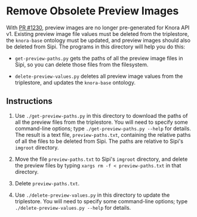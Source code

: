 # Remove Obsolete Preview Images

With [PR #1230](https://github.com/dhlab-basel/Knora/pull/1230), preview images
are no longer pre-generated for Knora API v1. Existing preview image file values
must be deleted from the triplestore, the `knora-base` ontology must be updated,
and preview images should also be deleted from Sipi. The programs in this
directory will help you do this:

* `get-preview-paths.py` gets the paths of all the preview image files in Sipi,
  so you can delete those files from the filesystem.
  
* `delete-preview-values.py` deletes all preview image values from the
  triplestore, and updates the `knora-base` ontology.

## Instructions

1. Use `./get-preview-paths.py` in this directory to download the paths of all
   the preview files from the triplestore. You will need to specify some
   command-line options; type `./get-preview-paths.py --help` for details. The
   result is a text file, `preview-paths.txt`, containing the relative paths of all
   the files to be deleted from Sipi. The paths are relative to Sipi's `imgroot`
   directory.
   
2. Move the file `preview-paths.txt` to Sipi's `imgroot` directory, and delete
   the preview files by typing `xargs rm -f < preview-paths.txt` in that directory.

3. Delete `preview-paths.txt`.

4. Use `./delete-preview-values.py` in this directory to update the triplestore.
   You will need to specify some command-line options; type
   `./delete-preview-values.py --help` for details.
